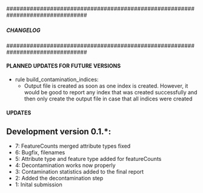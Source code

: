 ################################################################################
#####                                                                      #####
#####                         CHANGELOG                                    #####
#####                                                                      #####
################################################################################

#### PLANNED UPDATES FOR FUTURE VERSIONS
*  rule build_contamination_indices:
    - Output file is created as soon as one index is created. However, it would
        be good to report any index that was created successfully and then only
        create the output file in case that all indices were created

#### UPDATES

Development version 0.1.*:
--------------------------------------------------------------------------------
* 7: FeatureCounts merged attribute types fixed
* 6: Bugfix, filenames
* 5: Attribute type and feature type added for featureCounts
* 4: Decontamination works now properly
* 3: Contamination statistics added to the final report
* 2: Added the decontamination step
* 1: Inital submission
